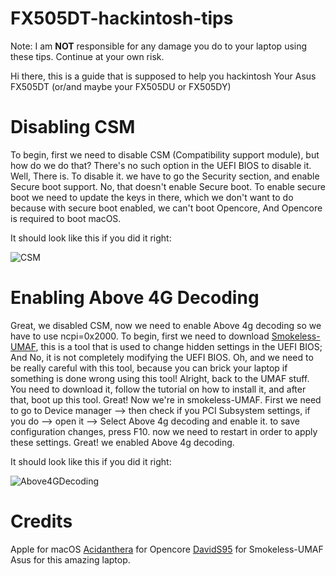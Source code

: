 # FX505DT-hackintosh-tips

Note: I am **NOT** responsible for any damage you do to your laptop using these tips. Continue at your own risk.

Hi there, this is a guide that is supposed to help you hackintosh Your Asus FX505DT (or/and maybe your FX505DU or FX505DY)

# Disabling CSM
To begin, first we need to disable CSM (Compatibility support module), but how do we do that? There's no such option in the UEFI BIOS to disable it. Well, There is. To disable it. we have to go the Security section, and enable Secure boot support. No, that doesn't enable Secure boot. To enable secure boot we need to update the keys in there, which we don't want to do because with secure boot enabled, we can't boot Opencore, And Opencore is required to boot macOS.

It should look like this if you did it right:

![CSM](CSMdisable.gif)

# Enabling Above 4G Decoding
Great, we disabled CSM, now we need to enable Above 4g decoding so we have to use ncpi=0x2000. To begin, first we need to download [Smokeless-UMAF](https://github.com/DavidS95/Smokeless_UMAF), this is a tool that is used to change hidden settings in the UEFI BIOS; And No, it is not completely modifying the UEFI BIOS. Oh, and we need to be really careful with this tool, because you can brick your laptop if something is done wrong using this tool! Alright, back to the UMAF stuff. You need to download it, follow the tutorial on how to install it, and after that, boot up this tool. Great! Now we're in smokeless-UMAF. First we need to go to Device manager --> then check if you PCI Subsystem settings, if you do --> open it --> Select Above 4g decoding and enable it. to save configuration changes, press F10. now we need to restart in order to apply these settings. Great! we enabled Above 4g decoding.

It should look like this if you did it right:

![Above4GDecoding](Above4GDecoding.gif)


# Credits
Apple for macOS 
[Acidanthera](https://github.com/acidanthera) for Opencore 
[DavidS95](https://github.com/DavidS95) for Smokeless-UMAF 
Asus for this amazing laptop.
